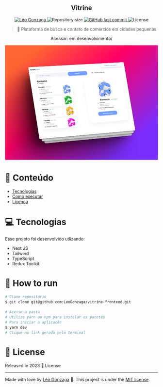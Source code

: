 <div align="center">
<h2>Vitrine</h2>
</div>   
<p align="center">	
   <a href="https://www.linkedin.com/in/leogonzaga/">
      <img alt="Léo Gonzaga" src="https://img.shields.io/badge/-Leo Gonzaga-00aeff?style=flat&logo=Linkedin&logoColor=white" />
   </a>
  <img alt="Repository size" src="https://img.shields.io/github/repo-size/LeoGonzaga/next-blizzard-main-mf?color=00aeff">

  <a href="https://github.com/LeoGonzaga/vitrine-frontend/commits/main">
    <img alt="GitHub last commit" src="https://img.shields.io/github/last-commit/leoGonzaga/next-blizzard-main-mf?color=00aeff">
  </a> 
  <img alt="License" src="https://img.shields.io/badge/license-MIT-00aeff">

</p>

> :rocket: Plataforma de busca e contato de comércios em cidades pequenas

<div align="center">
   <p>Acessar: em desenvolvimento/</p>  
</div>

<img src="https://github.com/LeoGonzaga/vitrine-frontend/blob/main/screenshot.png" />

# :pushpin: Conteúdo

- [Tecnologias](#computer-Tecnologias)
- [Como executar](#construction_worker-how-to-run)
- [Licença](#closed_book-license)

# :computer: Tecnologias

Esse projeto foi desenvolvido utlizando:

- Next JS
- Tailwind
- TypeScript
- Redux Toolkit

# :construction_worker: How to run

```bash
# Clone repositório
$ git clone git@github.com:LeoGonzaga/vitrine-frontend.git

# Acesse a pasta
# Utilize yarn ou npm para instalar os pacotes
# Para iniciar a aplicação
$ yarn dev
# Clique no link gerado pelo terminal
```

# :closed_book: License

Released in 2023 :closed_book: License

---

Made with love by [Léo Gonzaga](https://github.com/LeoGonzaga) 🚀.
This project is under the [MIT license](./LICENSE).
